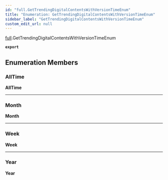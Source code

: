 ```yaml
---
id: "full.GetTrendingDigitalContentsWithVersionTimeEnum"
title: "Enumeration: GetTrendingDigitalContentsWithVersionTimeEnum"
sidebar_label: "GetTrendingDigitalContentsWithVersionTimeEnum"
custom_edit_url: null
---
```


[full](../namespaces/full.md).GetTrendingDigitalContentsWithVersionTimeEnum

**`export`**

## Enumeration Members

### AllTime

 **AllTime**

___

### Month

 **Month**

___

### Week

 **Week**

___

### Year

 **Year**
